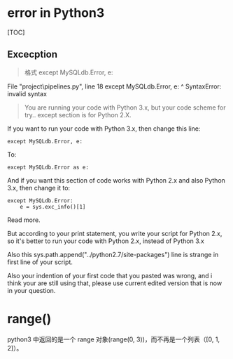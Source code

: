 # error in Python3

[TOC]

## Excecption

> 格式 except MySQLdb.Error, e:

File "project\pipelines.py", line 18
except MySQLdb.Error, e:
     ^
SyntaxError: invalid syntax

> You are running your code with Python 3.x, but your code scheme for try.. except section is for Python 2.X.

If you want to run your code with Python 3.x, then change this line:

    except MySQLdb.Error, e:

To:

    except MySQLdb.Error as e:

And if you want this section of code works with Python 2.x and also Python 3.x, then change it to:

    except MySQLdb.Error:
        e = sys.exc_info()[1]

Read more.

But according to your print statement, you write your script for Python 2.x, so it's better to run your code with Python 2.x, instead of Python 3.x

Also this sys.path.append("../python2.7/site-packages") line is strange in first line of your script.

Also your indention of your first code that you pasted was wrong, and i think your are still using that, please use current edited version that is now in your question.

# range()

python3 中返回的是一个 range 对象(range(0, 3))，而不再是一个列表（[0, 1, 2]）。
